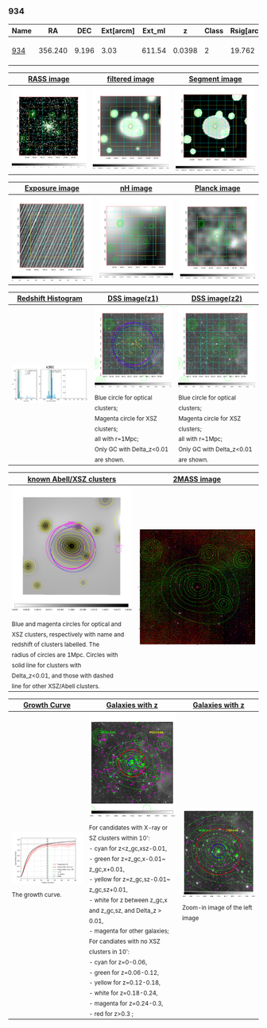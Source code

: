 <div STYLE="page-break-after: always;"></div>

### 934

|Name          |RA          |DEC      | Ext[arcm] | Ext_ml | z    | Class| Rsig[arcmin] | CRsig[c/s] | CR500[c/s] | R500[Mpc] |L500[erg/s]|F500[erg/s/cm^2]| M500[Msun]|Tx[keV]|beta|GC(XSZ,Delta_z<0.01)| GC(OPT,Delta_z<0.01)|GC|alias|
|--------------|------------|------------|---|---|-----------|--------|------|------|----|----|----|----|----|----|----|----|----|----|---|
|[934](script/934.md)     | 356.240       | 9.196       | 3.03    | 611.54   | 0.0398 | 2   | 19.762 |1.233 |1.229 |0.916 |8.000e+43 |2.167e-11 |2.267e+14 |3.593 |0.845 |Tar, |A, |Tar, A, PSZ2, |k382|

|[RASS image](../image/934/934_img.pdf)|[filtered image](../image/934/934_fil.pdf)|[Segment image](../image/934/934_seg.pdf)|
|-------------------|--------------------|-------------------|
| <img src="../image/934/934_img.png" width="300">  | <img src="../image/934/934_fil.png" width="300">   | <img src="../image/934/934_seg.png" width="300">  |

|[Exposure image](../image/934/934_mex.pdf)| [nH image](../image/934/934_nh.pdf)| [Planck image](../image/934/934_p.pdf)|
|-------------------|--------------------|-------------------|
|<img src="../image/934/934_mex.png" width="300">   | <img src="../image/934/934_nh.png" width="300">    | <img src="../image/934/934_p.png" width="300"> |

|[Redshift Histogram](../image/934/934_zg.pdf) | [DSS image(z1)](../image/934/934_dss_z1.pdf)      |  [DSS image(z2)](../image/934/934_dss_z2.pdf)    |
|-------------------|--------------------|-------------------|
|<img src="../image/934/934_zg.png" width="300"> |<img src="../image/934/934_dss_z1.png" width="300"> <sub><br>Blue circle for optical clusters; <br>Magenta circle for XSZ clusters; <br>all with r=1Mpc; <br>Only GC with Delta_z<0.01 are shown. </sub>| <img src="../image/934/934_dss_z2.png" width="300"><sub><br>Blue circle for optical clusters; <br>Magenta circle for XSZ clusters; <br>all with r=1Mpc; <br>Only GC with Delta_z<0.01 are shown. </sub> |

|[known Abell/XSZ clusters](../image/934/934_m.pdf) | [2MASS image](../image/934/934_2mass.pdf)      |
|-------------------|-------------------|
|<img src=../image/934/934_m.png width="300"> <sub><br>Blue and magenta circles for optical and <br>XSZ clusters, respectively with name and <br>redshift of clusters labelled. The <br>radius of circles are 1Mpc. Circles with <br>solid line for clusters with <br>Delta_z<0.01, and those with dashed <br>line for other XSZ/Abell clusters.        </sub>|<img src="../image/934/934_2mass.png" width="300">  |

|[Growth Curve](../image/934/934_gca_all.png) |[Galaxies with z](../image/934/934_opt_ned.pdf) |[Galaxies with z](../image/934/934_opt_ned_zoom.pdf) |
|-------------------|-------------------|-------------------|
| <img src="../image/934/934_gca_all.png" width="300"> <sub><br>The growth curve.</sub>| <img src=../image/934/934_opt_ned.png width="300"> <br><sub> For candidates with X-ray or SZ clusters within 10': <br> - cyan for z<z_gc,xsz-0.01, <br> - green for z=z_gc,x-0.01~ z_gc,x+0.01, <br> - yellow for z=z_gc,sz-0.01~ z_gc,sz+0.01, <br> - white for z between z_gc,x and z_gc,sz, and Delta_z > 0.01, <br> - magenta for other galaxies; <br>For candiates with no XSZ clusters in 10': <br> - cyan for z=0-0.06, <br> - green for z=0.06-0.12, <br> - yellow for z=0.12-0.18, <br> - white for z=0.18-0.24, <br> - magenta for z=0.24-0.3, <br> - red for z>0.3 ;  </sub>|<img src=../image/934/934_opt_ned_zoom.png width="300">  <br><sub> Zoom-in image of the left image</sub>|




